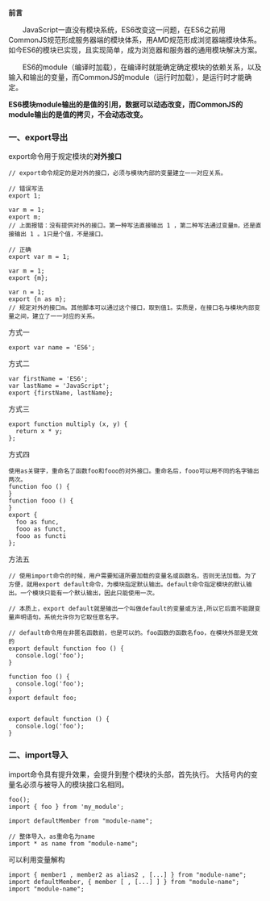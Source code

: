 **前言**

&#x3000;&#x3000;JavaScript一直没有模块系统，ES6改变这一问题，在ES6之前用CommonJS规范形成服务器端的模块体系，用AMD规范形成浏览器端模块体系。如今ES6的模块已实现，且实现简单，成为浏览器和服务器的通用模块解决方案。

&#x3000;&#x3000;ES6的module（编译时加载），在编译时就能确定确定模块的依赖关系，以及输入和输出的变量，而CommonJS的module（运行时加载），是运行时才能确定。

**ES6模块module输出的是值的引用，数据可以动态改变，而CommonJS的module输出的是值的拷贝，不会动态改变。**

### 一、export导出

export命令用于规定模块的**对外接口**

```
// export命令规定的是对外的接口，必须与模块内部的变量建立一一对应关系。

// 错误写法
export 1;

var m = 1;
export m;
// 上面报错：没有提供对外的接口。第一种写法直接输出 1 ，第二种写法通过变量m，还是直接输出 1 。1只是个值，不是接口。

// 正确
export var m = 1;

var m = 1;
export {m};

var n = 1;
export {n as m};
// 规定对外的接口m。其他脚本可以通过这个接口，取到值1。实质是，在接口名与模块内部变量之间，建立了一一对应的关系。
```

方式一
```
export var name = 'ES6';
```

方式二
```
var firstName = 'ES6';
var lastName = 'JavaScript';
export {firstName, lastName};
```

方式三
```
export function multiply (x, y) {
  return x * y;
};
```

方式四
```
使用as关键字，重命名了函数foo和fooo的对外接口。重命名后，fooo可以用不同的名字输出两次。
function foo () {
}
function fooo () {
}
export {
  foo as func,
  fooo as funct,
  fooo as functi
};
```

方法五
```
// 使用import命令的时候，用户需要知道所要加载的变量名或函数名，否则无法加载。为了方便，就用export default命令，为模块指定默认输出。default命令指定模块的默认输出。一个模块只能有一个默认输出，因此只能使用一次。

// 本质上，export default就是输出一个叫做default的变量或方法,所以它后面不能跟变量声明语句。系统允许你为它取任意名字。

// default命令用在非匿名函数前，也是可以的。foo函数的函数名foo，在模块外部是无效的
export default function foo () {
  console.log('foo');
}

function foo () {
  console.log('foo');
}
export default foo;


export default function () {
  console.log('foo');
}

```

### 二、import导入

import命令具有提升效果，会提升到整个模块的头部，首先执行。
大括号内的变量名必须与被导入的模块接口名相同。
```
foo();
import { foo } from 'my_module';
```


```
import defaultMember from "module-name";
```

```
// 整体导入，as重命名为name
import * as name from "module-name";
```

可以利用变量解构
```
import { member1 , member2 as alias2 , [...] } from "module-name";
import defaultMember, { member [ , [...] ] } from "module-name";
import "module-name";
```

